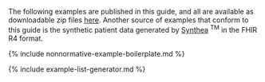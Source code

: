 
The following examples are published in this guide, and all are available as downloadable zip files [here](downloads.html#examples).  Another source of examples that conform to this guide is the synthetic patient data generated by [Synthea](https://github.com/synthetichealth/synthea) <sup>TM</sup> in the FHIR R4 format.

{% include nonnormative-example-boilerplate.md %}

<!-- ================================================ -->
<!--  use this line to include an autogenerated list of all examples
remove it if you would like to hand-generate it -->

{% include example-list-generator.md %}
<!-- ================================================ -->
